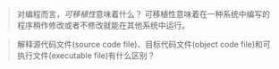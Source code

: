 >对编程而言，*可移植性*意味着什么？
可移植性意味着在一种系统中编写的程序稍作修改或者不修改就能在其他系统中运行。

>解释源代码文件(source code file)、目标代码文件(object code file)和可执行文件(executable file)有什么区别？

